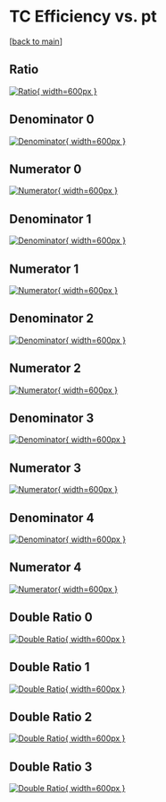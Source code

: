 # TC Efficiency vs. pt

[[back to main](./)]



## Ratio

[![Ratio](../mtv/var/TC_base_11_0_eff_pt.png){ width=600px }](../mtv/var/TC_base_11_0_eff_pt.pdf)

## Denominator 0

[![Denominator](../mtv/den/TC_base_11_0_eff_pt_den0.png){ width=600px }](../mtv/den/TC_base_11_0_eff_pt_den0.pdf)

## Numerator 0

[![Numerator](../mtv/num/TC_base_11_0_eff_pt_num0.png){ width=600px }](../mtv/num/TC_base_11_0_eff_pt_num0.pdf)

## Denominator 1

[![Denominator](../mtv/den/TC_base_11_0_eff_pt_den1.png){ width=600px }](../mtv/den/TC_base_11_0_eff_pt_den1.pdf)

## Numerator 1

[![Numerator](../mtv/num/TC_base_11_0_eff_pt_num1.png){ width=600px }](../mtv/num/TC_base_11_0_eff_pt_num1.pdf)

## Denominator 2

[![Denominator](../mtv/den/TC_base_11_0_eff_pt_den2.png){ width=600px }](../mtv/den/TC_base_11_0_eff_pt_den2.pdf)

## Numerator 2

[![Numerator](../mtv/num/TC_base_11_0_eff_pt_num2.png){ width=600px }](../mtv/num/TC_base_11_0_eff_pt_num2.pdf)

## Denominator 3

[![Denominator](../mtv/den/TC_base_11_0_eff_pt_den3.png){ width=600px }](../mtv/den/TC_base_11_0_eff_pt_den3.pdf)

## Numerator 3

[![Numerator](../mtv/num/TC_base_11_0_eff_pt_num3.png){ width=600px }](../mtv/num/TC_base_11_0_eff_pt_num3.pdf)

## Denominator 4

[![Denominator](../mtv/den/TC_base_11_0_eff_pt_den4.png){ width=600px }](../mtv/den/TC_base_11_0_eff_pt_den4.pdf)

## Numerator 4

[![Numerator](../mtv/num/TC_base_11_0_eff_pt_num4.png){ width=600px }](../mtv/num/TC_base_11_0_eff_pt_num4.pdf)

## Double Ratio 0

[![Double Ratio](../mtv/ratio/TC_base_11_0_eff_pt_ratio0.png){ width=600px }](../mtv/ratio/TC_base_11_0_eff_pt_ratio0.pdf)

## Double Ratio 1

[![Double Ratio](../mtv/ratio/TC_base_11_0_eff_pt_ratio1.png){ width=600px }](../mtv/ratio/TC_base_11_0_eff_pt_ratio1.pdf)

## Double Ratio 2

[![Double Ratio](../mtv/ratio/TC_base_11_0_eff_pt_ratio2.png){ width=600px }](../mtv/ratio/TC_base_11_0_eff_pt_ratio2.pdf)

## Double Ratio 3

[![Double Ratio](../mtv/ratio/TC_base_11_0_eff_pt_ratio3.png){ width=600px }](../mtv/ratio/TC_base_11_0_eff_pt_ratio3.pdf)

